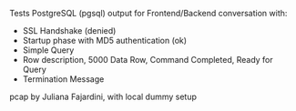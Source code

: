 Tests PostgreSQL (pgsql) output for Frontend/Backend conversation with:

- SSL Handshake (denied)
- Startup phase with MD5 authentication (ok)
- Simple Query
- Row description, 5000 Data Row, Command Completed, Ready for Query 
- Termination Message 

pcap by Juliana Fajardini, with local dummy setup
